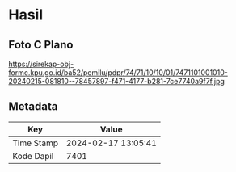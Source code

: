 # Hasil

## Foto C Plano

https://sirekap-obj-formc.kpu.go.id/ba52/pemilu/pdpr/74/71/10/10/01/7471101001010-20240215-081810--78457897-f471-4177-b281-7ce7740a9f7f.jpg


## Metadata

| Key        | Value               |
| ---------- | ------------------- |
| Time Stamp | 2024-02-17 13:05:41 |
| Kode Dapil | 7401                |




